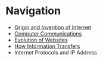 # Navigation

* [Origin and Invention of Internet](/Content/Origin_History_of_Internet.md)
* [Computer Communications](/Content/WhatIsComputerCommunications.md)
* [Evolution of Websites](/Content/EvolutionOfWebsites.md)
* [How Information Transfers](/Content/How_Information_Transfers.md)
* Internet Protocols and IP Address
